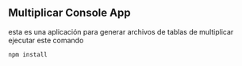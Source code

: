

## Multiplicar Console App

esta es una aplicación para generar archivos de tablas de multiplicar 
ejecutar este comando

``````
npm install
``````